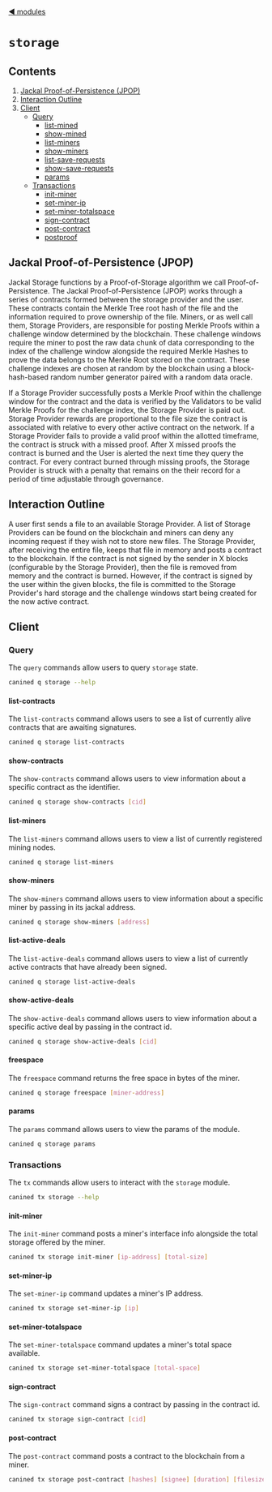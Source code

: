 <!--
order: 0
title: Jackal Storage Overview
parent:
  title: "storage"
-->
[◀ modules](/x/README.md)

# `storage`

## Contents
1. [Jackal Proof-of-Persistence (JPOP)](#jackal-proof-of-persistence-jpop)
2. [Interaction Outline](#interaction-outline)
2. [Client](#client)
    + [Query](#query)
        + [list-mined](#list-mined)
        + [show-mined](#show-mined)
        + [list-miners](#list-miners)
        + [show-miners](#show-miners)
        + [list-save-requests](#list-save-requests)
        + [show-save-requests](#show-save-requests)
        + [params](#params)
    + [Transactions](#transactions)
        + [init-miner](#init-miner)
        + [set-miner-ip](#set-miner-ip)
        + [set-miner-totalspace](#set-miner-totalspace)
        + [sign-contract](#sign-contract)
        + [post-contract](#post-contract)
        + [postproof](#postproof)


## Jackal Proof-of-Persistence (JPOP)
Jackal Storage functions by a Proof-of-Storage algorithm we call Proof-of-Persistence. The Jackal Proof-of-Persistence (JPOP) works through a series of contracts formed between the storage provider and the user. These contracts contain the Merkle Tree root hash of the file and the information required to prove ownership of the file. Miners, or as well call them, Storage Providers, are responsible for posting Merkle Proofs within a challenge window determined by the blockchain. These challenge windows require the miner to post the raw data chunk of data corresponding to the index of the challenge window alongside the required Merkle Hashes to prove the data belongs to the Merkle Root stored on the contract. These challenge indexes are chosen at random by the blockchain using a block-hash-based random number generator paired with a random data oracle. 

If a Storage Provider successfully posts a Merkle Proof within the challenge window for the contract and the data is verified by the Validators to be valid Merkle Proofs for the challenge index, the Storage Provider is paid out. Storage Provider rewards are proportional to the file size the contract is associated with relative to every other active contract on the network. If a Storage Provider fails to provide a valid proof within the allotted timeframe, the contract is struck with a missed proof. After X missed proofs the contract is burned and the User is alerted the next time they query the contract. For every contract burned through missing proofs, the Storage Provider is struck with a penalty that remains on the their record for a period of time adjustable through governance.

## Interaction Outline
A user first sends a file to an available Storage Provider. A list of Storage Providers can be found on the blockchain and miners can deny any incoming request if they wish not to store new files. The Storage Provider, after receiving the entire file, keeps that file in memory and posts a contract to the blockchain. If the contract is not signed by the sender in X blocks (configurable by the Storage Provider), then the file is removed from memory and the contract is burned. However, if the contract is signed by the user within the given blocks, the file is committed to the Storage Provider's hard storage and the challenge windows start being created for the now active contract.

## Client
### Query
The `query` commands allow users to query `storage` state.
```sh
canined q storage --help
```
#### list-contracts
The `list-contracts` command allows users to see a list of currently alive contracts that are awaiting signatures.
```sh
canined q storage list-contracts
``` 
#### show-contracts
The `show-contracts` command allows users to view information about a specific contract as the identifier.
```sh
canined q storage show-contracts [cid]
```
#### list-miners
The `list-miners` command allows users to view a list of currently registered mining nodes.
```sh
canined q storage list-miners
```
#### show-miners
The `show-miners` command allows users to view information about a specific miner by passing in its jackal address.
```sh
canined q storage show-miners [address]
```
#### list-active-deals
The `list-active-deals` command allows users to view a list of currently active contracts that have already been signed.
```sh
canined q storage list-active-deals
```
#### show-active-deals
The `show-active-deals` command allows users to view information about a specific active deal by passing in the contract id.
```sh
canined q storage show-active-deals [cid]
```
#### freespace
The `freespace` command returns the free space in bytes of the miner.
```sh
canined q storage freespace [miner-address]
```
#### params
The `params` command allows users to view the params of the module.
```sh
canined q storage params
```

### Transactions
The `tx` commands allow users to interact with the `storage` module.
```sh
canined tx storage --help
```
#### init-miner
The `init-miner` command posts a miner's interface info alongside the total storage offered by the miner. 
```sh
canined tx storage init-miner [ip-address] [total-size]
```
#### set-miner-ip
The `set-miner-ip` command updates a miner's IP address.
```sh
canined tx storage set-miner-ip [ip]
```
#### set-miner-totalspace
The `set-miner-totalspace` command updates a miner's total space available.
```sh
canined tx storage set-miner-totalspace [total-space]
```
#### sign-contract
The `sign-contract` command signs a contract by passing in the contract id.
```sh
canined tx storage sign-contract [cid]
```
#### post-contract
The `post-contract` command posts a contract to the blockchain from a miner.
```sh
canined tx storage post-contract [hashes] [signee] [duration] [filesize] [file-id]
```
